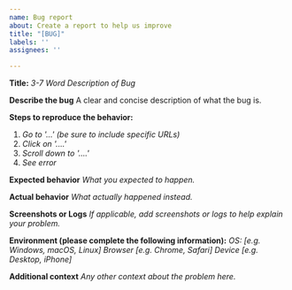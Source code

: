 ```yaml
---
name: Bug report
about: Create a report to help us improve
title: "[BUG]"
labels: ''
assignees: ''

---
```


**Title:** 
*3-7 Word Description of Bug*

**Describe the bug**
A clear and concise description of what the bug is.

**Steps to reproduce the behavior:**
1. *Go to '...' (be sure to include specific URLs)*
2. *Click on '....'*
3. *Scroll down to '....'*
4. *See error*

**Expected behavior**
*What you expected to happen.*

**Actual behavior**
*What actually happened instead.*

**Screenshots or Logs**
*If applicable, add screenshots or logs to help explain your problem.*

**Environment (please complete the following information):**
*OS: [e.g. Windows, macOS, Linux]
Browser [e.g. Chrome, Safari]
Device [e.g. Desktop, iPhone]*

**Additional context**
*Any other context about the problem here.*
